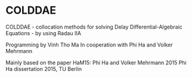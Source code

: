 COLDDAE
=======

COLDDAE - collocation methods for solving Delay Differential-Algebraic Equations - by using Radau IIA

Programming by Vinh Tho Ma
In cooperation with Phi Ha and Volker Mehrmann

Mainly based on the paper HaM15: Phi Ha and Volker Mehrmann 2015
                          Phi Ha dissertation 2015, TU Berlin  
